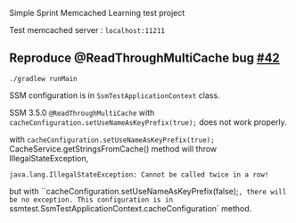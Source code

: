 Simple Sprint Memcached Learning test project

Test memcached server : `localhost:11211`

## Reproduce @ReadThroughMultiCache bug [#42](https://github.com/ragnor/simple-spring-memcached/issues/42)

```
./gradlew runMain
```

SSM configuration is in `SsmTestApplicationContext` class.

SSM 3.5.0 `@ReadThroughMultiCache` with `cacheConfiguration.setUseNameAsKeyPrefix(true);` does not work properly.

with `cacheConfiguration.setUseNameAsKeyPrefix(true);` CacheService.getStringsFromCache() method will throw IllegalStateException,
```
java.lang.IllegalStateException: Cannot be called twice in a row!
```
but with ``cacheConfiguration.setUseNameAsKeyPrefix(false);`, there will be no exception.
This configuration is in `ssmtest.SsmTestApplicationContext.cacheConfiguration` method.
